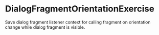 # DialogFragmentOrientationExercise

Save dialog fragment listener context for calling fragment on orientation change while dialog fragment is visible. 
